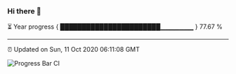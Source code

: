 ### Hi there 👋

⏳ Year progress { ███████████████████████▁▁▁▁▁▁▁ } 77.67 %

---

⏰ Updated on Sun, 11 Oct 2020 06:11:08 GMT

![Progress Bar CI](https://github.com/liununu/liununu/workflows/Progress%20Bar%20CI/badge.svg)

